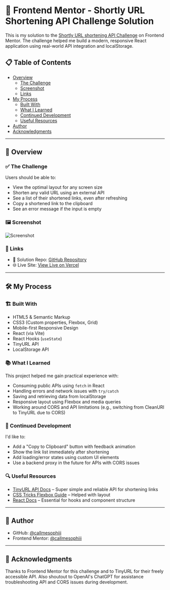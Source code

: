 # 🔗 Frontend Mentor - Shortly URL Shortening API Challenge Solution

This is my solution to the [Shortly URL shortening API Challenge](https://www.frontendmentor.io/challenges/url-shortening-api-landing-page-2ce3ob-G) on Frontend Mentor. The challenge helped me build a modern, responsive React application using real-world API integration and localStorage.

## 📋 Table of Contents

- [Overview](#overview)
  - [The Challenge](#the-challenge)
  - [Screenshot](#screenshot)
  - [Links](#links)
- [My Process](#my-process)
  - [Built With](#built-with)
  - [What I Learned](#what-i-learned)
  - [Continued Development](#continued-development)
  - [Useful Resources](#useful-resources)
- [Author](#author)
- [Acknowledgments](#acknowledgments)

---

## 📌 Overview

### ✅ The Challenge

Users should be able to:

- View the optimal layout for any screen size
- Shorten any valid URL using an external API
- See a list of their shortened links, even after refreshing
- Copy a shortened link to the clipboard
- See an error message if the input is empty

### 🖼 Screenshot

![Screenshot](./src/assets/screenshot.jpg)

### 🔗 Links

- 🔧 Solution Repo: [GitHub Repository](https://github.com/callmesophiii/url-shortening-api-master)
- 🌐 Live Site: [View Live on Vercel](https://url-shortening-api-master-git-main-callmesophiiis-projects.vercel.app)

---

## 🛠 My Process

### 🏗 Built With

- HTML5 & Semantic Markup
- CSS3 (Custom properties, Flexbox, Grid)
- Mobile-first Responsive Design
- React (via Vite)
- React Hooks (`useState`)
- TinyURL API
- LocalStorage API

### 📚 What I Learned

This project helped me gain practical experience with:

- Consuming public APIs using `fetch` in React
- Handling errors and network issues with `try/catch`
- Saving and retrieving data from localStorage
- Responsive layout using Flexbox and media queries
- Working around CORS and API limitations (e.g., switching from CleanURI to TinyURL due to CORS)

### 🔧 Continued Development

I'd like to:

- Add a "Copy to Clipboard" button with feedback animation
- Show the link list immediately after shortening
- Add loading/error states using custom UI elements
- Use a backend proxy in the future for APIs with CORS issues

### 🔍 Useful Resources

- [TinyURL API Docs](https://tinyurl.com/app/dev) – Super simple and reliable API for shortening links
- [CSS Tricks Flexbox Guide](https://css-tricks.com/snippets/css/a-guide-to-flexbox/) – Helped with layout
- [React Docs](https://react.dev/) – Essential for hooks and component structure

---

## 👤 Author

- GitHub: [@callmesophiii](https://github.com/callmesophiii)
- Frontend Mentor: [@callmesophiii](https://www.frontendmentor.io/profile/callmesophiii)

---

## 🙌 Acknowledgments

Thanks to Frontend Mentor for this challenge and to TinyURL for their freely accessible API. Also shoutout to OpenAI's ChatGPT for assistance troubleshooting API and CORS issues during development.








